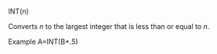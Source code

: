 INT(n)

Converts <i>n</i> to the largest integer that is less than or equal to <i>n</i>.

Example
A=INT(B+.5)
